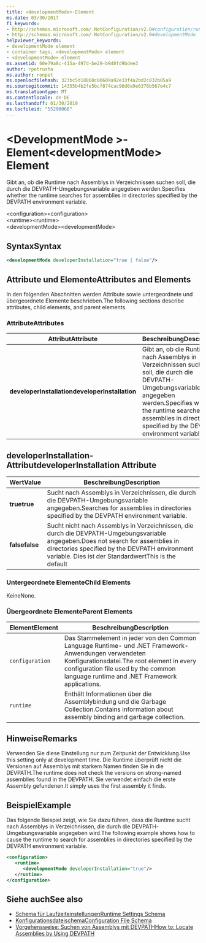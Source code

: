 ```yaml
---
title: <developmentMode>-Element
ms.date: 03/30/2017
f1_keywords:
- http://schemas.microsoft.com/.NetConfiguration/v2.0#configuration/runtime/developmentMode
- http://schemas.microsoft.com/.NetConfiguration/v2.0#developmentMode
helpviewer_keywords:
- developmentMode element
- container tags, <developmentMode> element
- <developmentMode> element
ms.assetid: 60e79a8c-415a-497d-be29-b9d0fd9bdee3
author: rpetrusha
ms.author: ronpet
ms.openlocfilehash: 323bc5d18860c00609a92e33f4a2bd2c832b05a9
ms.sourcegitcommit: 14355b4b2fe5bcf874cac96d0a9e6376b567e4c7
ms.translationtype: MT
ms.contentlocale: de-DE
ms.lasthandoff: 01/30/2019
ms.locfileid: "55290068"
---
```

# <a name="developmentmode-element"></a><span data-ttu-id="593c6-102">\<DevelopmentMode >-Element</span><span class="sxs-lookup"><span data-stu-id="593c6-102">\<developmentMode> Element</span></span>
<span data-ttu-id="593c6-103">Gibt an, ob die Runtime nach Assemblys in Verzeichnissen suchen soll, die durch die DEVPATH-Umgebungsvariable angegeben werden.</span><span class="sxs-lookup"><span data-stu-id="593c6-103">Specifies whether the runtime searches for assemblies in directories specified by the DEVPATH environment variable.</span></span>  
  
 <span data-ttu-id="593c6-104">\<configuration></span><span class="sxs-lookup"><span data-stu-id="593c6-104">\<configuration></span></span>  
<span data-ttu-id="593c6-105">\<runtime></span><span class="sxs-lookup"><span data-stu-id="593c6-105">\<runtime></span></span>  
<span data-ttu-id="593c6-106">\<developmentMode></span><span class="sxs-lookup"><span data-stu-id="593c6-106">\<developmentMode></span></span>  
  
## <a name="syntax"></a><span data-ttu-id="593c6-107">Syntax</span><span class="sxs-lookup"><span data-stu-id="593c6-107">Syntax</span></span>  
  
```xml  
<developmentMode developerInstallation="true | false"/>  
```  
  
## <a name="attributes-and-elements"></a><span data-ttu-id="593c6-108">Attribute und Elemente</span><span class="sxs-lookup"><span data-stu-id="593c6-108">Attributes and Elements</span></span>  
 <span data-ttu-id="593c6-109">In den folgenden Abschnitten werden Attribute sowie untergeordnete und übergeordnete Elemente beschrieben.</span><span class="sxs-lookup"><span data-stu-id="593c6-109">The following sections describe attributes, child elements, and parent elements.</span></span>  
  
### <a name="attributes"></a><span data-ttu-id="593c6-110">Attribute</span><span class="sxs-lookup"><span data-stu-id="593c6-110">Attributes</span></span>  
  
|<span data-ttu-id="593c6-111">Attribut</span><span class="sxs-lookup"><span data-stu-id="593c6-111">Attribute</span></span>|<span data-ttu-id="593c6-112">Beschreibung</span><span class="sxs-lookup"><span data-stu-id="593c6-112">Description</span></span>|  
|---------------|-----------------|  
|<span data-ttu-id="593c6-113">**developerInstallation**</span><span class="sxs-lookup"><span data-stu-id="593c6-113">**developerInstallation**</span></span>|<span data-ttu-id="593c6-114">Gibt an, ob die Runtime nach Assemblys in Verzeichnissen suchen soll, die durch die DEVPATH-Umgebungsvariable angegeben werden.</span><span class="sxs-lookup"><span data-stu-id="593c6-114">Specifies whether the runtime searches for assemblies in directories specified by the DEVPATH environment variable.</span></span>|  
  
## <a name="developerinstallation-attribute"></a><span data-ttu-id="593c6-115">developerInstallation-Attribut</span><span class="sxs-lookup"><span data-stu-id="593c6-115">developerInstallation Attribute</span></span>  
  
|<span data-ttu-id="593c6-116">Wert</span><span class="sxs-lookup"><span data-stu-id="593c6-116">Value</span></span>|<span data-ttu-id="593c6-117">Beschreibung</span><span class="sxs-lookup"><span data-stu-id="593c6-117">Description</span></span>|  
|-----------|-----------------|  
|<span data-ttu-id="593c6-118">**true**</span><span class="sxs-lookup"><span data-stu-id="593c6-118">**true**</span></span>|<span data-ttu-id="593c6-119">Sucht nach Assemblys in Verzeichnissen, die durch die DEVPATH-Umgebungsvariable angegeben.</span><span class="sxs-lookup"><span data-stu-id="593c6-119">Searches for assemblies in directories specified by the DEVPATH environment variable.</span></span>|  
|<span data-ttu-id="593c6-120">**false**</span><span class="sxs-lookup"><span data-stu-id="593c6-120">**false**</span></span>|<span data-ttu-id="593c6-121">Sucht nicht nach Assemblys in Verzeichnissen, die durch die DEVPATH-Umgebungsvariable angegeben.</span><span class="sxs-lookup"><span data-stu-id="593c6-121">Does not search for assemblies in directories specified by the DEVPATH environment variable.</span></span> <span data-ttu-id="593c6-122">Dies ist der Standardwert</span><span class="sxs-lookup"><span data-stu-id="593c6-122">This is the default</span></span>|  
  
### <a name="child-elements"></a><span data-ttu-id="593c6-123">Untergeordnete Elemente</span><span class="sxs-lookup"><span data-stu-id="593c6-123">Child Elements</span></span>  
 <span data-ttu-id="593c6-124">Keine</span><span class="sxs-lookup"><span data-stu-id="593c6-124">None.</span></span>  
  
### <a name="parent-elements"></a><span data-ttu-id="593c6-125">Übergeordnete Elemente</span><span class="sxs-lookup"><span data-stu-id="593c6-125">Parent Elements</span></span>  
  
|<span data-ttu-id="593c6-126">Element</span><span class="sxs-lookup"><span data-stu-id="593c6-126">Element</span></span>|<span data-ttu-id="593c6-127">Beschreibung</span><span class="sxs-lookup"><span data-stu-id="593c6-127">Description</span></span>|  
|-------------|-----------------|  
|`configuration`|<span data-ttu-id="593c6-128">Das Stammelement in jeder von den Common Language Runtime- und .NET Framework-Anwendungen verwendeten Konfigurationsdatei.</span><span class="sxs-lookup"><span data-stu-id="593c6-128">The root element in every configuration file used by the common language runtime and .NET Framework applications.</span></span>|  
|`runtime`|<span data-ttu-id="593c6-129">Enthält Informationen über die Assemblybindung und die Garbage Collection.</span><span class="sxs-lookup"><span data-stu-id="593c6-129">Contains information about assembly binding and garbage collection.</span></span>|  
  
## <a name="remarks"></a><span data-ttu-id="593c6-130">Hinweise</span><span class="sxs-lookup"><span data-stu-id="593c6-130">Remarks</span></span>  
 <span data-ttu-id="593c6-131">Verwenden Sie diese Einstellung nur zum Zeitpunkt der Entwicklung.</span><span class="sxs-lookup"><span data-stu-id="593c6-131">Use this setting only at development time.</span></span> <span data-ttu-id="593c6-132">Die Runtime überprüft nicht die Versionen auf Assemblys mit starkem Namen finden Sie in die DEVPATH.</span><span class="sxs-lookup"><span data-stu-id="593c6-132">The runtime does not check the versions on strong-named assemblies found in the DEVPATH.</span></span> <span data-ttu-id="593c6-133">Sie verwendet einfach die erste Assembly gefundenen.</span><span class="sxs-lookup"><span data-stu-id="593c6-133">It simply uses the first assembly it finds.</span></span>  
  
## <a name="example"></a><span data-ttu-id="593c6-134">Beispiel</span><span class="sxs-lookup"><span data-stu-id="593c6-134">Example</span></span>  
 <span data-ttu-id="593c6-135">Das folgende Beispiel zeigt, wie Sie dazu führen, dass die Runtime sucht nach Assemblys in Verzeichnissen, die durch die DEVPATH-Umgebungsvariable angegeben wird.</span><span class="sxs-lookup"><span data-stu-id="593c6-135">The following example shows how to cause the runtime to search for assemblies in directories specified by the DEVPATH environment variable.</span></span>  
  
```xml  
<configuration>  
   <runtime>  
      <developmentMode developerInstallation="true"/>  
   </runtime>  
</configuration>  
```  
  
## <a name="see-also"></a><span data-ttu-id="593c6-136">Siehe auch</span><span class="sxs-lookup"><span data-stu-id="593c6-136">See also</span></span>
- [<span data-ttu-id="593c6-137">Schema für Laufzeiteinstellungen</span><span class="sxs-lookup"><span data-stu-id="593c6-137">Runtime Settings Schema</span></span>](../../../../../docs/framework/configure-apps/file-schema/runtime/index.md)
- [<span data-ttu-id="593c6-138">Konfigurationsdateischema</span><span class="sxs-lookup"><span data-stu-id="593c6-138">Configuration File Schema</span></span>](../../../../../docs/framework/configure-apps/file-schema/index.md)
- [<span data-ttu-id="593c6-139">Vorgehensweise: Suchen von Assemblys mit DEVPATH</span><span class="sxs-lookup"><span data-stu-id="593c6-139">How to: Locate Assemblies by Using DEVPATH</span></span>](../../../../../docs/framework/configure-apps/how-to-locate-assemblies-by-using-devpath.md)
